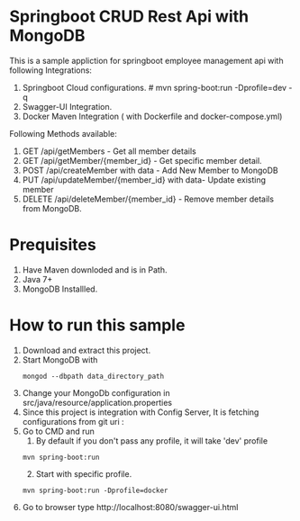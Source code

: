 # Springboot CRUD Rest Api with MongoDB
This is a sample appliction for springboot employee management api with following Integrations:
1.  Springboot Cloud configurations. # mvn spring-boot:run -Dprofile=dev -q
2.  Swagger-UI Integration.
3.  Docker Maven Integration ( with Dockerfile and docker-compose.yml)

Following Methods available:
1.  GET /api/getMembers -  Get all member details
2.  GET /api/getMember/{member_id} - Get specific member detail.
3.  POST /api/createMember with data - Add New Member to MongoDB
4.  PUT /api/updateMember/{member_id} with data- Update existing member
5.  DELETE /api/deleteMember/{member_id} - Remove member details from MongoDB.

# Prequisites
1.  Have Maven downloded and is in Path.
2.  Java 7+
3.  MongoDB Installled.

# How to run this sample
1.  Download and extract this project.
2.  Start MongoDB with 
    ```
    mongod --dbpath data_directory_path
    ```
3.  Change your MongoDb configuration in src/java/resource/application.properties  
4.  Since this project is integration with Config Server, It is fetching configurations from git uri :
5.  Go to CMD and run 
    1. By default if you don't pass any profile, it will take 'dev' profile
    ```
    mvn spring-boot:run
    ```
    2.  Start with specific profile.
    ```
    mvn spring-boot:run -Dprofile=docker
    ```
6.  Go to browser type http://localhost:8080/swagger-ui.html
